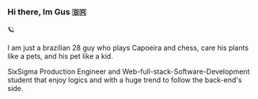 ### Hi there, Im Gus :brazil:


:ringed_planet:


I am just a brazilian 28 guy who plays Capoeira and chess, care his plants like a pets, and his pet like a kid.

SixSigma Production Engineer and Web-full-stack-Software-Development student that enjoy logics and with a huge trend to follow the back-end's side.




<!--
**gusttavocaruso/gusttavocaruso** is a ✨ _special_ ✨ repository because its `README.md` (this file) appears on your GitHub profile.

Here are some ideas to get you started:

- 🔭 I’m currently working on ...
- 🌱 I’m currently learning ...
- 👯 I’m looking to collaborate on ...
- 🤔 I’m looking for help with ...
- 💬 Ask me about ...
- 📫 How to reach me: ...
- 😄 Pronouns: ...
- ⚡ Fun fact: ...
-->
